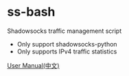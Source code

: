 ss-bash
=======

Shadowsocks traffic management script

* Only support shadowsocks-python
* Only supports IPv4 traffic statistics

[User Manual(中文)][User Manual]


[User Manual]:    https://github.com/hellofwy/ss-bash/wiki

